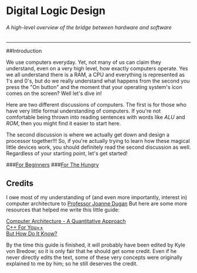 # Digital Logic Design

###### A high-level overview of the bridge between hardware and software
-------



##Introduction 

We use computers everyday. Yet, not many of us can claim they understand, even on a very high level, how exactly computers operate. Yes we all understand there is a RAM, a CPU and everything is represented as 1's and 0's, but do we really understand what happens from the second you press the "On button" and the moment that your operating system's icon comes on the screen? Well let's dive in!

Here are two different discussions of computers. The first is for those who have very little formal understanding of computers. If you're not comfortable being thrown into reading sentences with words like _ALU_ and _ROM_, then you might find it easier to start here.

The second discussion is where we actually get down and design a processor together!!! So, if you're actually trying to learn how these magical little devices work, you should definitely read the second discussion as well. Regardless of your starting point, let's get started!

###[For Beginners](/beginner.md)
###[For The Hungry](/advanced.md)


## Credits
I owe most of my understanding of (and even more importantly, interest in) computer architecture to [Professor Joanne Dugan](http://www.ece.virginia.edu/faculty/dugan.html) But here are some more resources that helped me write this little guide:

[Computer Architecture - A Quantitative Approach](http://www.amazon.com/Computer-Architecture-Fifth-Edition-Quantitative/dp/012383872X)  
[C++ For You++](http://www.amazon.com/You-Introduction-Programming-Computer-Science/dp/0965485390)  
[But How Do It Know?](http://www.buthowdoitknow.com/)  


By the time this guide is finished, it will probably have been edited by Kyle von Bredow; so it is only fair that he should get some credit. Even if he never directly edits the text, some of these very concepts were originally explained to me by him; so he still deserves the credit.
